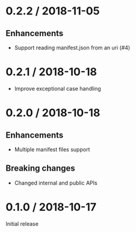 # 0.2.2 / 2018-11-05

## Enhancements

* Support reading manifest.json from an uri (#4)

# 0.2.1 / 2018-10-18

* Improve exceptional case handling

# 0.2.0 / 2018-10-18

## Enhancements

* Multiple manifest files support

## Breaking changes

* Changed internal and public APIs

# 0.1.0 / 2018-10-17

Initial release
